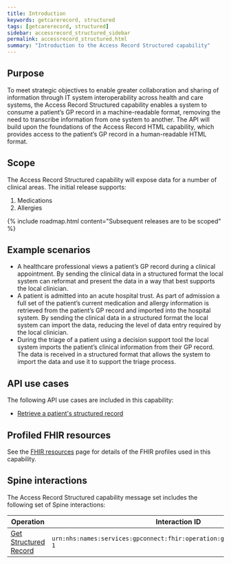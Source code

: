 ```yaml
---
title: Introduction
keywords: getcarerecord, structured
tags: [getcarerecord, structured] 
sidebar: accessrecord_structured_sidebar
permalink: accessrecord_structured.html
summary: "Introduction to the Access Record Structured capability"
---
```


## Purpose ##

To meet strategic objectives to enable greater collaboration and sharing of information through IT system interoperability across health and care systems, the Access Record Structured capability enables a system to consume a patient’s GP record in a machine-readable format, removing the need to transcribe information from one system to another. The API will build upon the foundations of the Access Record HTML capability, which provides access to the patient’s GP record in a human-readable HTML format. 

## Scope ##

The Access Record Structured capability will expose data for a number of clinical areas. The initial release supports:

1. Medications
2. Allergies

{% include roadmap.html content="Subsequent releases are to be scoped" %}

## Example scenarios ##

 - A healthcare professional views a patient’s GP record during a clinical appointment. By sending the clinical data in a structured format the local system can reformat and present the data in a way that best supports the local clinician.
 - A patient is admitted into an acute hospital trust. As part of admission a full set of the patient’s current medication and allergy information is retrieved from the patient’s GP record and imported into the hospital system. By sending the clinical data in a structured format the local system can import the data, reducing the level of data entry required by the local clinician. 
 - During the triage of a patient using a decision support tool the local system imports the patient’s clinical information from their GP record. The data is received in a structured format that allows the system to import the data and use it to support the triage process.  

## API use cases ##

The following API use cases are included in this capability:

- [Retrieve a patient's structured record](accessrecord_structured_development_retrieve_patient_record.html)

## Profiled FHIR resources ##

See the [FHIR resources](accessrecord_structured_development_resources_list.html) page for details of the FHIR profiles used in this capability.

## Spine interactions ##

The Access Record Structured capability message set includes the following set of Spine interactions:

| Operation                 | Interaction ID            | 
|---------------------------|---------------------------| 
| [Get Structured Record](accessrecord_structured_development_retrieve_patient_record.html) | `urn:nhs:names:services:gpconnect:fhir:operation:gpc.getstructuredrecord-1` |





